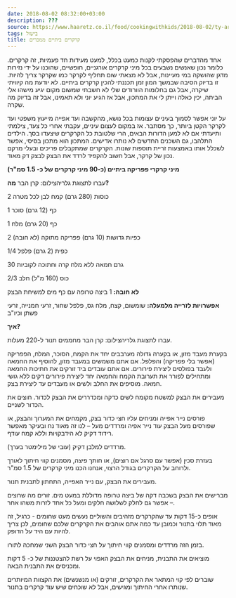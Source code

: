 ```yaml
---
date: 2018-08-02 08:32:00+03:00
description: ???
source: https://www.haaretz.co.il/food/cookingwithkids/2018-08-02/ty-article/0000017f-f8c0-ddde-abff-fce5272e0000
tags: בישול
title: קרקרים ביתיים ממכרים
---
```


אחד מהדברים שהפסקתי לקנות כמעט בכלל, למעט מעידות חד פעמיות, זה קרקרים. כלומר נכון שאנשים נשבעים בכל מיני קרקרים אורגניים, חופשיים, שהוכנו על ידי נזירות מדגן שהושקה במי מעיינות, אבל לא מצאתי שום תחליף לקרקר כמו שקרקר צריך להיות. זו בדיוק הסיבה שבמשך המון זמן תכננתי להכין קרקרים ביתיים. לא יודעת מה קיוויתי שיקרה, אבל גם בחלומות הוורודים שלי לא חשבתי שמשום מקום יגיע מישהו אלי הביתה, יכין כאלה וייתן לי את המתכון, אבל אז הגיע יוני ולא תאמינו, אבל זה בדיוק מה שקרה.

על יוני אפשר לסמוך בעיניים עצומות בכל נושא, מהקשבה ועד אפייה מייעוץ משפטי ועד לקרקר הקטן ביותר, כך מסתבר. אז במקום לעצום עיניים, עקבתי אחרי כל צעד, צילמתי ותיעדתי אם לא למען הדורות הבאים, הרי שלטובת כל הקרקרים שיצעדו בסך. הילדים התלהבו, גם השכנים החדשים לא נותרו אדישים. המתכון הוא מתכון בסיסי, אפשר לשכלל אותו באמצעות זריית תוספות שונות. הקרקרים שמתקבלים פריכים ובעלי מרקם נכון של קרקר, אבל חשוב להקפיד לרדד את הבצק לבצק דק מאוד. 

**מיני קרקרי פפריקה ביתיים (כ-90 מיני קרקרים של כ- 1.5 סמ"ר)**

 עברו לתצוגת גלריהצילום: קרן הבר **מה?**

2 כוסות (280 גרם) קמח לבן לכל מטרה

1 כף (12 גרם) סוכר

1 כף (20 גרם) מלח

2 כפיות גדושות (10 גרם) פפריקה מתוקה (לא חובה)

1/4 כפית (2 גרם) פלפל

30 גרם חמאה ללא מלח קרה וחתוכה לקוביות

2/3 כוס (160 מ"ל) חלב

**לא חובה:** 1 ביצה טרופה עם כף מים למשיחת הבצק

**אפשרויות לזרייה מלמעלה:** שומשום, קצח, מלח גס, פלפל שחור, זרעי חמנייה, זרעי פשתן וכיו"ב

**איך?**

 עברו לתצוגת גלריהצילום: קרן הבר מחממים תנור ל-220 מעלות.

בקערת מעבד מזון, או בקערה גדולה מערבבים יחד את הקמח, הסוכר, המלח, הפפריקה (אפשר בלי פפריקה) והפלפל. אם אתם משמשים במעבד מזון, להוסיף את החמאה ולעבד בפולסים ליצירת פירורים. אם אתם עובדים ביד זורקים את חתיכות החמאה ומתחילים לפורר את תערובת הקמח והחמאה יחד ליצירת פירורים דקים ללא גושי חמאה. מוסיפים את החלב ולשים או מעבדים עד ליצירת בצק.

מעבירים את הבצק למשטח מקומח לשים כדקה ומכדררים את הבצק לכדור. חוצים את הכדור לשניים.

פורסים נייר אפייה ומניחים עליו חצי כדור בצק, מקמחים את המערוך והבצק, או שפורסים מעל הבצק עוד נייר אפיה ומרדדים מעל – לנו זה מאוד נח ובעיקר מאפשר רידוד דקיק לא הידבקויות וללא קמח עודף.

מרדדים למלבן דקיק (עובי של מילימטר בערך).

בעזרת סכין (אפשר עם סרגל אם רוצים), או חותך פיצה, מסמנים קווי חיתוך לאורך ולרוחב על הקרקרים בגודל הרצוי, אנחנו הכנו מיני קרקרים של 1.5 סמ"ר.

מעבירים את הבצק, עם נייר האפייה, התחתון לתבנית תנור.

מברישים את הבצק בשכבה דקה של ביצה טרופה מדוללת במעט מים. זורים מה שרוצים – אפשר גם לחלק לשלושה חלקים ומעל כל אחד לזרות משהו אחר.

אופים כ-15 דקות עד שהקרקרים מזהיבים והשוליים נעשים מעט שחומים - כרגיל, זה מאוד תלוי בתנור וכמובן עד כמה אתם אוהבים את הקרקרים שלכם שחומים, לכן צריך להיות עם היד על הדופק.

בזמן הזה מרדדים ומסמנים קווי חיתוך על חצי כדור הבצק השני שמחכה לתורו.

מוציאים את התבנית, מניחים את הבצק האפוי על רשת להצטננות של כ- 5 דקות ומכניסים את התבנית הבאה.

שוברים לפי קוי המתאר את הקרקרים, זורקים (או מנשנשים) את הקצוות המיותרים שנותרו אחרי החיתוך ומגישים, אבל לא שוכחים שיש עוד קרקרים בתנור.